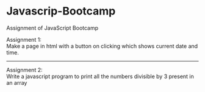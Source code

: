 # Javascrip-Bootcamp
Assignment of JavaScript Bootcamp

Assignment 1:<br>
Make a page in html with a button on clicking which shows current date and time.
<hr>
Assignment 2:<BR>
Write a javascript program to print all the numbers divisible by 3 present in an array

